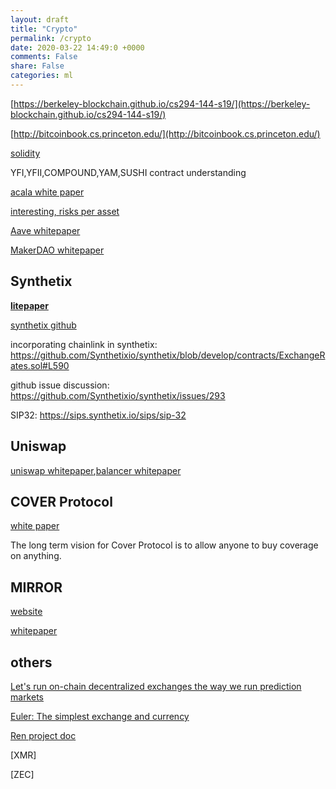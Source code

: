 ```yaml
---
layout: draft
title: "Crypto"
permalink: /crypto
date: 2020-03-22 14:49:0 +0000
comments: False
share: False
categories: ml
---
```


[https://berkeley-blockchain.github.io/cs294-144-s19/](https://berkeley-blockchain.github.io/cs294-144-s19/)


[http://bitcoinbook.cs.princeton.edu/](http://bitcoinbook.cs.princeton.edu/)


[solidity](https://solidity.readthedocs.io/en/v0.7.1/)


YFI,YFII,COMPOUND,YAM,SUSHI contract understanding

[acala white paper](https://github.com/AcalaNetwork/Acala-white-paper)

[interesting, risks per asset](https://docs.aave.com/risk/asset-risk/risks-per-asset)

[Aave whitepaper](https://github.com/aave/aave-protocol/blob/master/docs/Aave_Protocol_Whitepaper_v1_0.pdf)

[MakerDAO whitepaper](https://makerdao.com/en/whitepaper/#abstract)


## Synthetix

**[litepaper](https://docs.synthetix.io/litepaper/)**

[synthetix github](https://github.com/Synthetixio/synthetix)

incorporating chainlink in synthetix: https://github.com/Synthetixio/synthetix/blob/develop/contracts/ExchangeRates.sol#L590

github issue discussion: https://github.com/Synthetixio/synthetix/issues/293

SIP32: https://sips.synthetix.io/sips/sip-32


## Uniswap

[uniswap whitepaper](https://uniswap.org/docs/v2/),[balancer whitepaper](https://balancer.finance/whitepaper/)

## COVER Protocol

[white paper](https://docs.coverprotocol.com/product/paper)

The long term vision for Cover Protocol is to allow anyone to buy coverage on anything.


## MIRROR

[website](https://docs.mirror.finance/)

[whitepaper](https://docsend.com/view/kcsm42mqiyu5t6ej)

## others

[Let's run on-chain decentralized exchanges the way we run prediction markets](https://www.reddit.com/r/ethereum/comments/55m04x/lets_run_onchain_decentralized_exchanges_the_way/)

[Euler: The simplest exchange and currency](https://www.reddit.com/r/ethereum/comments/54l32y/euler_the_simplest_exchange_and_currency/)

[Ren project doc](https://docs.renproject.io/developers/)


[XMR]

[ZEC]

